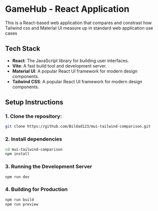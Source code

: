 # GameHub - React Application

This  is a React-based web application that compares and constrast how Tailwind css and Material UI measure up in standard web application use cases
## Tech Stack

- **React**: The JavaScript library for building user interfaces.
- **Vite**: A fast build tool and development server.
- **Material UI**: A popular React UI framework for modern design components.
- **Tailwind CSS**:  A popular React UI framework for modern design components.

## Setup Instructions

### 1. Clone the repository:

```bash
git clone https://github.com/Bildad123/mui-tailwind-comparison.git
````

### 2. Install dependencies

```bash
cd mui-tailwind-comparison
npm install
````

### 3. Running the Development Server
```bash
npm run dev
````

### 4. Building for Production
```bash
npm run build
npm run preview
````
